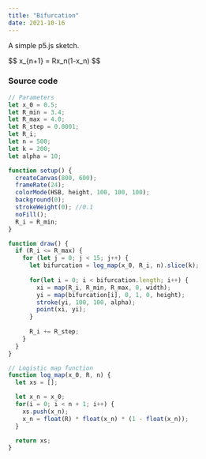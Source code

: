 ```yaml
---
title: "Bifurcation"
date: 2021-10-16
---
```


<div id="bifurcation">
    <script language="javascript" type="text/javascript" src="https://cdnjs.cloudflare.com/ajax/libs/p5.js/1.3.1/p5.min.js"></script>
    <script language="javascript" type="text/javascript" src="/assets/p5js/bifurcation.js"></script>
</div>

A simple p5.js sketch. 
<div>
$$
x_{n+1} = Rx_n(1-x_n)
$$
</div>

### Source code

```javascript
// Parameters
let x_0 = 0.5;
let R_min = 3.4;
let R_max = 4.0;
let R_step = 0.0001;
let R_i;
let n = 500;
let k = 200;
let alpha = 10;

function setup() {
  createCanvas(800, 600);
  frameRate(24);
  colorMode(HSB, height, 100, 100, 100);
  background(0);
  strokeWeight(0); //0.1
  noFill();
  R_i = R_min;
}

function draw() {
  if (R_i <= R_max) {
    for (let j = 0; j < 15; j++) {
      let bifurcation = log_map(x_0, R_i, n).slice(k);
      
      for(let i = 0; i < bifurcation.length; i++) {
        xi = map(R_i, R_min, R_max, 0, width);
        yi = map(bifurcation[i], 0, 1, 0, height);
        stroke(yi, 100, 100, alpha);
        point(xi, yi);
      }
      
      R_i += R_step;
    }
  }
}

// Logistic map function
function log_map(x_0, R, n) {
  let xs = [];

  let x_n = x_0;
  for(i = 0; i < n + 1; i++) {
    xs.push(x_n);
    x_n = float(R) * float(x_n) * (1 - float(x_n));
  }

  return xs;
}
```
